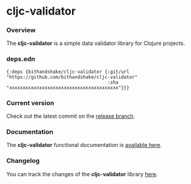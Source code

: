 
# cljc-validator

### Overview

The <strong>cljc-validator</strong> is a simple data validator library for Clojure projects.

### deps.edn

```
{:deps {bithandshake/cljc-validator {:git/url "https://github.com/bithandshake/cljc-validator"
                                     :sha     "xxxxxxxxxxxxxxxxxxxxxxxxxxxxxxxxxxxxxxxx"}}}
```

### Current version

Check out the latest commit on the [release branch](https://github.com/bithandshake/cljc-validator/tree/release).

### Documentation

The <strong>cljc-validator</strong> functional documentation is [available here](https://bithandshake.github.io/cljc-validator).

### Changelog

You can track the changes of the <strong>cljc-validator</strong> library [here](CHANGES.md).
